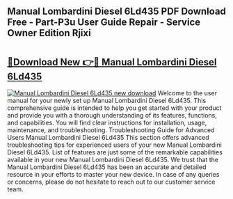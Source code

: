 ## Manual Lombardini Diesel 6Ld435 PDF Download Free - Part-P3u User Guide Repair - Service Owner Edition Rjixi

# <h2><a href="http://bc63398.oget.top/?id=Manual+Lombardini+Diesel+6Ld435">🔗Download New 👉🔴 Manual Lombardini Diesel 6Ld435</a></h2>

[![Manual Lombardini Diesel 6Ld435 new download](https://i.imgur.com/5g1atiW.png)](http://bc63398.oget.top/?id=Manual+Lombardini+Diesel+6Ld435)
Welcome to the user manual for your newly set up Manual Lombardini Diesel 6Ld435. This comprehensive guide is intended to help you get started with your product and provide you with a thorough understanding of its features, functions, and capabilities. You will find clear instructions for installation, usage, maintenance, and troubleshooting. Troubleshooting Guide for Advanced Users Manual Lombardini Diesel 6Ld435 This section offers advanced troubleshooting tips for experienced users of your new Manual Lombardini Diesel 6Ld435. List of features are just some of the remarkable capabilities available in your new Manual Lombardini Diesel 6Ld435. We trust that the Manual Lombardini Diesel 6Ld435 has been an accurate and detailed resource in your efforts to master your new device. In case of any queries or concerns, please do not hesitate to reach out to our customer service team.
